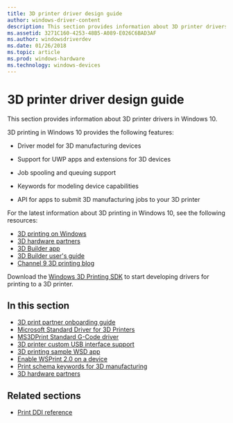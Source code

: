 ```yaml
---
title: 3D printer driver design guide
author: windows-driver-content
description: This section provides information about 3D printer drivers in Windows 10.
ms.assetid: 3271C160-4253-48B5-A089-E026C6BAD3AF
ms.author: windowsdriverdev
ms.date: 01/26/2018
ms.topic: article
ms.prod: windows-hardware
ms.technology: windows-devices
---
```


# 3D printer driver design guide


This section provides information about 3D printer drivers in Windows 10.

3D printing in Windows 10 provides the following features:

-   Driver model for 3D manufacturing devices

-   Support for UWP apps and extensions for 3D devices

-   Job spooling and queuing support

-   Keywords for modeling device capabilities

-   API for apps to submit 3D manufacturing jobs to your 3D printer

For the latest information about 3D printing in Windows 10, see the following resources:

-   [3D printing on Windows](http://go.microsoft.com/fwlink/p/?LinkId=627554)
-   [3D hardware partners](http://go.microsoft.com/fwlink/p/?LinkId=627548)
-   [3D Builder app](http://go.microsoft.com/fwlink/p/?LinkId=627556)
-   [3D Builder user's guide](http://go.microsoft.com/fwlink/p/?LinkId=627557)
-   [Channel 9 3D printing blog](http://go.microsoft.com/fwlink/p/?LinkId=624519)

Download the [Windows 3D Printing SDK](http://go.microsoft.com/fwlink/p/?LinkId=394375) to start developing drivers for printing to a 3D printer.

## In this section


-   [3D print partner onboarding guide](3d-partner-onboarding-guide.md)
-   [Microsoft Standard Driver for 3D Printers](microsoft-standard-driver-for-3d-printers-.md)
-   [MS3DPrint Standard G-Code driver](ms3dprint-standard-g-code-driver.md)
-   [3D printer custom USB interface support](3d-printer-custom-usb-interface.md)
-   [3D printing sample WSD app](3d-printing-sample-wsd-app.md)
-   [Enable WSPrint 2.0 on a device](enabling-wsprint-on-a-device.md)
-   [Print schema keywords for 3D manufacturing](print-schema-keywords-for-3d-manufacturing.md)
-   [3D hardware partners](3d-printing-partners.md)
  


## Related sections


-   [Print DDI reference](https://docs.microsoft.com/windows-hardware/drivers/ddi/content/_print)
 

 




